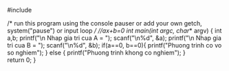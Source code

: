 #include <iostream>

/* run this program using the console pauser or add your own getch, system("pause") or input loop */
//ax+b=0
int main(int argc, char** argv) {
	int a,b;
	printf("\n Nhap gia tri cua A = ");
	scanf("\n%d", &a);
	printf("\n Nhap gia tri cua B = ");
	scanf("\n%d", &b);
	if(a==0, b==0){
		printf("Phuong trinh co vo so nghiem");
	} else {
		printf("Phuong trinh khong co nghiem");
	}	
	return 0;
}
